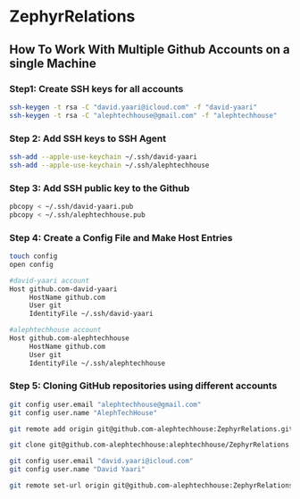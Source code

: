 # ZephyrRelations

## How To Work With Multiple Github Accounts on a single Machine

### Step1: Create SSH keys for all accounts

```bash
ssh-keygen -t rsa -C "david.yaari@icloud.com" -f "david-yaari"
ssh-keygen -t rsa -C "alephtechhouse@gmail.com" -f "alephtechhouse"
```

### Step 2: Add SSH keys to SSH Agent

```bash
ssh-add --apple-use-keychain ~/.ssh/david-yaari
ssh-add --apple-use-keychain ~/.ssh/alephtechhouse
```

### Step 3: Add SSH public key to the Github

```bash
pbcopy < ~/.ssh/david-yaari.pub
pbcopy < ~/.ssh/alephtechhouse.pub
```

### Step 4: Create a Config File and Make Host Entries

```bash
touch config
open config

#david-yaari account
Host github.com-david-yaari
     HostName github.com
     User git
     IdentityFile ~/.ssh/david-yaari

#alephtechhouse account
Host github.com-alephtechhouse
     HostName github.com
     User git
     IdentityFile ~/.ssh/alephtechhouse
```

### Step 5: Cloning GitHub repositories using different accounts

```bash
git config user.email "alephtechhouse@gmail.com"
git config user.name "AlephTechHouse"

git remote add origin git@github.com-alephtechhouse:ZephyrRelations.git

git clone git@github.com-alephtechhouse:alephtechhouse/ZephyrRelations.git

git config user.email "david.yaari@icloud.com"
git config user.name "David Yaari"

git remote set-url origin git@github.com-alephtechhouse:ZephyrRelations.git
```
